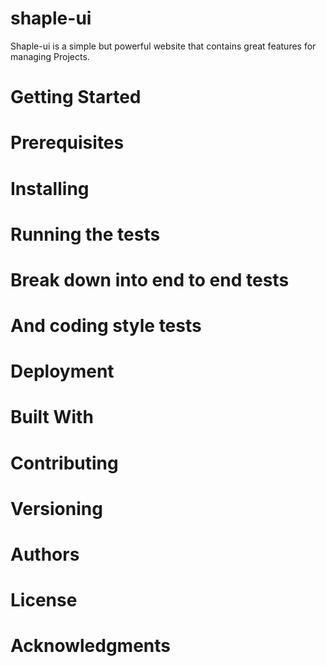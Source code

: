 # shaple-ui
Shaple-ui is a simple but powerful website that contains great features for managing Projects.

# Getting Started

# Prerequisites

# Installing

# Running the tests

# Break down into end to end tests

# And coding style tests

# Deployment

# Built With

# Contributing

# Versioning

# Authors

# License

# Acknowledgments
